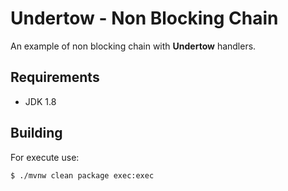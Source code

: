 # Undertow - Non Blocking Chain

An example of non blocking chain with **Undertow** handlers.

## Requirements

- JDK 1.8

## Building

For execute use:

`$ ./mvnw clean package exec:exec`
